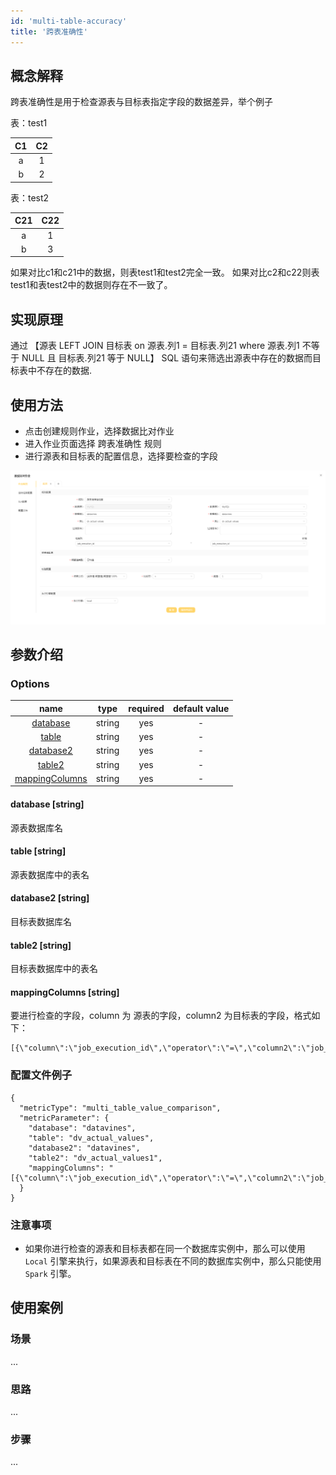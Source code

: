 ```yaml
---
id: 'multi-table-accuracy'
title: '跨表准确性'
---
```


## 概念解释
跨表准确性是用于检查源表与目标表指定字段的数据差异，举个例子

表：test1

| C1|  C2  |
|:---:|:---:|
|a|1|
|b|2|

表：test2

| C21|  C22  |
|:---:|:---:|
|a|1|
|b|3|

如果对比c1和c21中的数据，则表test1和test2完全一致。 如果对比c2和c22则表test1和表test2中的数据则存在不一致了。

## 实现原理

通过 【源表 LEFT JOIN 目标表 on 源表.列1 = 目标表.列21 where 源表.列1 不等于 NULL 且 目标表.列21 等于 NULL】 SQL 语句来筛选出源表中存在的数据而目标表中不存在的数据.

## 使用方法
- 点击创建规则作业，选择数据比对作业
- 进入作业页面选择 跨表准确性 规则
- 进行源表和目标表的配置信息，选择要检查的字段

![两表值比对规则](/doc/image/metric_multi_table_accuracy.png)

## 参数介绍
### Options

|                              name                              |  type  |  required  | default value |
|:--------------------------------------------------------------:|:------:|:----------:|:-------------:|
|                  [database](#database-string)                  | string |    yes     |       -       |
|                     [table](#table-string)                     | string |    yes     |       -       |
|                 [database2](#database2-string)                 | string |    yes     |       -       |
|                    [table2](#table2-string)                    | string |    yes     |       -       |
|      [mappingColumns](#expected_execute_sql-string)            | string |    yes     |       -       |


#### database [string]
源表数据库名
#### table [string]
源表数据库中的表名
#### database2 [string]
目标表数据库名
#### table2 [string]
目标表数据库中的表名
#### mappingColumns [string]
要进行检查的字段，column 为 源表的字段，column2 为目标表的字段，格式如下：
```
[{\"column\":\"job_execution_id\",\"operator\":\"=\",\"column2\":\"job_execution_id\"}]
```

### 配置文件例子
```
{
  "metricType": "multi_table_value_comparison",
  "metricParameter": {
    "database": "datavines",
    "table": "dv_actual_values",
    "database2": "datavines",
    "table2": "dv_actual_values1",
    "mappingColumns": "[{\"column\":\"job_execution_id\",\"operator\":\"=\",\"column2\":\"job_execution_id\"}"
  }
}
```

### 注意事项

- 如果你进行检查的源表和目标表都在同一个数据库实例中，那么可以使用 `Local` 引擎来执行，如果源表和目标表在不同的数据库实例中，那么只能使用 `Spark` 引擎。

## 使用案例

### 场景
...
### 思路
...
### 步骤
...